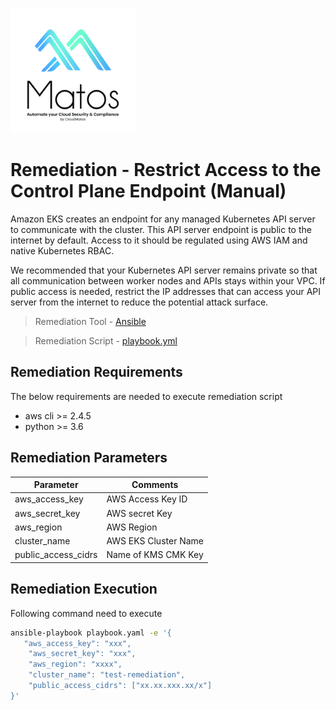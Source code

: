 [<img src="https://github.com/cloudmatos/matos/blob/master/images/matos-logo.png" width="200" height="200">](https://www.cloudmatos.com/)

# Remediation - Restrict Access to the Control Plane Endpoint (Manual)

Amazon EKS creates an endpoint for any managed Kubernetes API server to communicate with the cluster. This API server endpoint is public to the internet by default. Access to it should be regulated using AWS IAM and native Kubernetes RBAC.

We recommended that your Kubernetes API server remains private so that all communication between worker nodes and APIs stays within your VPC. If public access is needed, restrict the IP addresses that can access your API server from the internet to reduce the potential attack surface.

> Remediation Tool - [Ansible](https://www.ansible.com/)

> Remediation Script - [playbook.yml](playbook.yml)

## Remediation Requirements
The below requirements are needed to execute remediation script

- aws cli >= 2.4.5
- python >= 3.6

## Remediation Parameters

| Parameter | Comments |
| ------ | ------ |
| aws_access_key | AWS Access Key ID  |
| aws_secret_key | AWS secret Key |
| aws_region  | AWS Region | 
| cluster_name | AWS EKS Cluster Name |
| public_access_cidrs | Name of KMS CMK Key |

## Remediation Execution

Following command need to execute

```sh
ansible-playbook playbook.yaml -e '{
   "aws_access_key": "xxx",
    "aws_secret_key": "xxx",
    "aws_region": "xxxx",
    "cluster_name": "test-remediation",
    "public_access_cidrs": ["xx.xx.xxx.xx/x"]
}'
```
